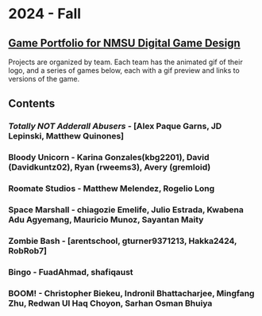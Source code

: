 # 2024 - Fall

## [Game Portfolio for NMSU Digital Game Design](/../index.md)

Projects are organized by team. Each team has the animated gif of their logo, and a series of games below, each with a gif preview and links to versions of the game.

## Contents


### *Totally NOT Adderall Abusers* - [Alex Paque Garns, JD Lepinski, Matthew Quinones]

### Bloody Unicorn - Karina Gonzales(kbg2201), David (Davidkuntz02), Ryan (rweems3), Avery (gremloid)

### Roomate Studios - Matthew Melendez, Rogelio Long

### Space Marshall - chiagozie Emelife, Julio Estrada, Kwabena Adu Agyemang, Mauricio Munoz, Sayantan Maity

### Zombie Bash - [arentschool, gturner9371213, Hakka2424, RobRob7]

### Bingo - FuadAhmad, shafiqaust

### BOOM! - Christopher Biekeu, Indronil Bhattacharjee, Mingfang Zhu, Redwan Ul Haq Choyon, Sarhan Osman Bhuiya


